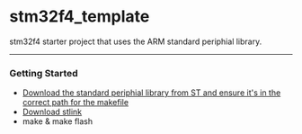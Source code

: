 # stm32f4_template

stm32f4 starter project that uses the ARM standard periphial library. 

---

### Getting Started
* [Download the standard periphial library from ST and ensure it's in the correct path for the makefile](https://www.st.com/en/embedded-software/stsw-stm32065.html)
* [Download stlink](https://github.com/texane/stlink)
* make & make flash
